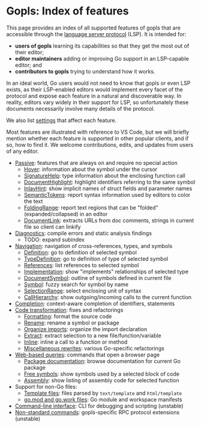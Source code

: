# Gopls: Index of features

This page provides an index of all supported features of gopls that
are accessible through the [language server protocol](https://microsoft.github.io/language-server-protocol/) (LSP).
It is intended for:
- **users of gopls** learning its capabilities so that they get the most out of their editor;
- **editor maintainers** adding or improving Go support in an LSP-capable editor; and
- **contributors to gopls** trying to understand how it works.

In an ideal world, Go users would not need to know that gopls or even
LSP exists, as their LSP-enabled editors would implement every facet
of the protocol and expose each feature in a natural and discoverable
way. In reality, editors vary widely in their support for LSP, so
unfortunately these documents necessarily involve many details of the
protocol.

We also list [settings](../settings.md) that affect each feature.

Most features are illustrated with reference to VS Code, but we will
briefly mention whether each feature is supported in other popular
clients, and if so, how to find it. We welcome contributions, edits,
and updates from users of any editor.

- [Passive](passive.md): features that are always on and require no special action
  - [Hover](passive.md#Hover): information about the symbol under the cursor
  - [SignatureHelp](passive.md#SignatureHelp): type information about the enclosing function call
  - [DocumentHighlight](passive.md#DocumentHighlight): highlight identifiers referring to the same symbol
  - [InlayHint](passive.md#InlayHint): show implicit names of struct fields and parameter names
  - [SemanticTokens](passive.md#SemanticTokens): report syntax information used by editors to color the text
  - [FoldingRange](passive.md#FoldingRange): report text regions that can be "folded" (expanded/collapsed) in an editor
  - [DocumentLink](passive.md#DocumentLink): extracts URLs from doc comments, strings in current file so client can linkify
- [Diagnostics](diagnostics.md): compile errors and static analysis findings
  - TODO: expand subindex
- [Navigation](navigation.md): navigation of cross-references, types, and symbols
  - [Definition](navigation.md#Definition): go to definition of selected symbol
  - [TypeDefinition](navigation.md#TypeDefinition): go to definition of type of selected symbol
  - [References](navigation.md#References): list references to selected symbol
  - [Implementation](navigation.md#Implementation): show "implements" relationships of selected type
  - [DocumentSymbol](passive.md#DocumentSymbol): outline of symbols defined in current file
  - [Symbol](navigation.md#Symbol): fuzzy search for symbol by name
  - [SelectionRange](navigation.md#SelectionRange): select enclosing unit of syntax
  - [CallHierarchy](navigation.md#CallHierarchy): show outgoing/incoming calls to the current function
- [Completion](completion.md): context-aware completion of identifiers, statements
- [Code transformation](transformation.md): fixes and refactorings
  - [Formatting](transformation.md#Formatting): format the source code
  - [Rename](transformation.md#Rename): rename a symbol or package
  - [Organize imports](transformation.md#OrganizeImports): organize the import declaration
  - [Extract](transformation.md#Extract): extract selection to a new file/function/variable
  - [Inline](transformation.md#Inline): inline a call to a function or method
  - [Miscellaneous rewrites](transformation.md#Rewrite): various Go-specific refactorings
- [Web-based queries](web.md): commands that open a browser page
  - [Package documentation](web.md#doc): browse documentation for current Go package
  - [Free symbols](web.md#freesymbols): show symbols used by a selected block of code
  - [Assembly](web.md#assembly): show listing of assembly code for selected function
- Support for non-Go files:
  - [Template files](templates.md): files parsed by `text/template` and `html/template`
  - [go.mod and go.work files](modfiles.md): Go module and workspace manifests
- [Command-line interface](../command-line.md): CLI for debugging and scripting (unstable)
- [Non-standard commands](../commands.md): gopls-specific RPC protocol extensions (unstable)
